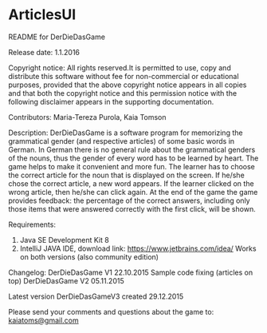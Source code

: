 # ArticlesUI
README for DerDieDasGame

Release date: 
1.1.2016

Copyright notice:
All rights reserved.It is permitted to use, copy and distribute this software without fee for non-commercial or educational purposes, 
provided that the above copyright notice appears in all copies
and that both the copyright notice and this permission notice with the following disclaimer appears in the supporting documentation.

Contributors:
Maria-Tereza Purola, Kaia Tomson

Description:
DerDieDasGame is a software program for memorizing the grammatical gender (and respective articles) of some basic words in German.
In German there is no general rule about the grammatical genders of the nouns, thus the gender of every word has to be learned by heart. The game helps to make it convenient and more fun.
The learner has to choose the correct article for the noun that is displayed on the screen. If he/she chose the correct article, a new word appears. If the learner clicked on the wrong article, then he/she can click again.  At the end of the game the game provides feedback: the percentage of the correct answers, including only those items that were answered correctly with the first click, will be shown.

Requirements:
1. Java SE Development Kit 8
2. IntelliJ JAVA IDE, download link: https://www.jetbrains.com/idea/  Works on both versions (also community edition)

Changelog:
DerDieDasGame V1 22.10.2015
Sample code fixing (articles on top)
DerDieDasGame V2 05.11.2015

Latest version DerDieDasGameV3 created 29.12.2015


Please send your comments and questions about the game to: <kaiatoms@gmail.com>
